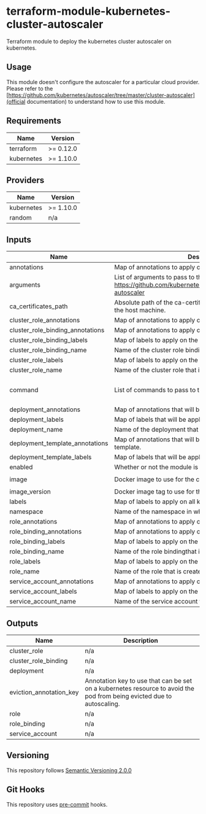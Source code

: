 # terraform-module-kubernetes-cluster-autoscaler

Terraform module to deploy the kubernetes cluster autoscaler on kubernetes.

## Usage

This module doesn't configure the autoscaler for a particular cloud provider. Please refer to the [https://github.com/kubernetes/autoscaler/tree/master/cluster-autoscaler](official documentation) to understand how to use this module.

<!-- BEGINNING OF PRE-COMMIT-TERRAFORM DOCS HOOK -->
## Requirements

| Name | Version |
|------|---------|
| terraform | >= 0.12.0 |
| kubernetes | >= 1.10.0 |

## Providers

| Name | Version |
|------|---------|
| kubernetes | >= 1.10.0 |
| random | n/a |

## Inputs

| Name | Description | Type | Default | Required |
|------|-------------|------|---------|:--------:|
| annotations | Map of annotations to apply on all kubernetes resources. | `map` | `{}` | no |
| arguments | List of arguments to pass to the application. More information: https://github.com/kubernetes/autoscaler/tree/master/cluster-autoscaler | `list(string)` | n/a | yes |
| ca\_certificates\_path | Absolute path of the ca-certificates.crt or ca-bundle.crt on the host machine. | `string` | `"/etc/ssl/certs/ca-certificates.crt"` | no |
| cluster\_role\_annotations | Map of annotations to apply on the cluster role. | `map` | `{}` | no |
| cluster\_role\_binding\_annotations | Map of annotations to apply on the cluster role binding. | `map` | `{}` | no |
| cluster\_role\_binding\_labels | Map of labels to apply on the cluster role binding. | `map` | `{}` | no |
| cluster\_role\_binding\_name | Name of the cluster role binding that is created. | `string` | `"cluster-autoscaler"` | no |
| cluster\_role\_labels | Map of labels to apply on the cluster role. | `map` | `{}` | no |
| cluster\_role\_name | Name of the cluster role that is created. | `string` | `"cluster-autoscaler"` | no |
| command | List of commands to pass to the container. | `list` | <pre>[<br>  "./cluster-autoscaler"<br>]</pre> | no |
| deployment\_annotations | Map of annotations that will be applied on the annotation. | `map` | `{}` | no |
| deployment\_labels | Map of labels that will be applied on the deployment. | `map` | `{}` | no |
| deployment\_name | Name of the deployment that is created. | `string` | `"cluster-autoscaler"` | no |
| deployment\_template\_annotations | Map of annotations that will be applied on the deployment template. | `map` | `{}` | no |
| deployment\_template\_labels | Map of labels that will be applied on the deployment template. | `map` | `{}` | no |
| enabled | Whether or not the module is enabled. | `bool` | `true` | no |
| image | Docker image to use for the cluster-autoscaler. | `string` | `"k8s.gcr.io/cluster-autoscaler"` | no |
| image\_version | Docker image tag to use for the cluster-autoscaler. | `string` | n/a | yes |
| labels | Map of labels to apply on all kubernetes resources. | `map` | `{}` | no |
| namespace | Name of the namespace in which to deploy the module. | `string` | `"kube-system"` | no |
| role\_annotations | Map of annotations to apply on the role. | `map` | `{}` | no |
| role\_binding\_annotations | Map of annotations to apply on the role binding. | `map` | `{}` | no |
| role\_binding\_labels | Map of labels to apply on the role binding. | `map` | `{}` | no |
| role\_binding\_name | Name of the role bindingthat is created. | `string` | `"cluster-autoscaler"` | no |
| role\_labels | Map of labels to apply on the role. | `map` | `{}` | no |
| role\_name | Name of the role that is created. | `string` | `"cluster-autoscaler"` | no |
| service\_account\_annotations | Map of annotations to apply on the service account. | `map` | `{}` | no |
| service\_account\_labels | Map of labels to apply on the service account. | `map` | `{}` | no |
| service\_account\_name | Name of the service account that is created. | `string` | `"cluster-autoscaler"` | no |

## Outputs

| Name | Description |
|------|-------------|
| cluster\_role | n/a |
| cluster\_role\_binding | n/a |
| deployment | n/a |
| eviction\_annotation\_key | Annotation key to use that can be set on a kubernetes resource to avoid the pod from being evicted due to autoscaling. |
| role | n/a |
| role\_binding | n/a |
| service\_account | n/a |

<!-- END OF PRE-COMMIT-TERRAFORM DOCS HOOK -->

## Versioning
This repository follows [Semantic Versioning 2.0.0](https://semver.org/)

## Git Hooks
This repository uses [pre-commit](https://pre-commit.com/) hooks.
